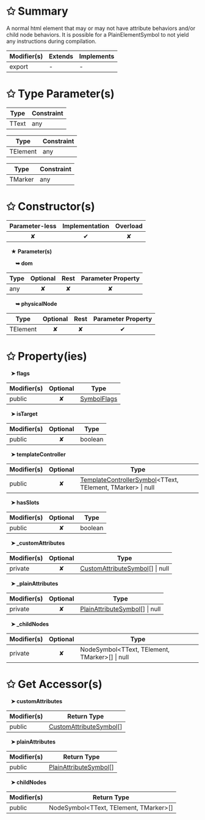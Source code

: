 # &#10025; Summary

A normal html element that may or may not have attribute behaviors and/or child node behaviors.
It is possible for a PlainElementSymbol to not yield any instructions during compilation.

| Modifier(s)                            | Extends                      | Implements                                    |
|----------------------------------------|------------------------------|-----------------------------------------------|
| export | - | - |

# &#10025; Type Parameter(s)

| Type  | Constraint |
| ----- | ---------- |
| TText | any        |

| Type     | Constraint |
| -------- | ---------- |
| TElement | any        |

| Type    | Constraint |
| ------- | ---------- |
| TMarker | any        |

# &#10025; Constructor(s)

| Parameter-less                         | Implementation                          | Overload                          |
|:--------------------------------------:|:---------------------------------------:|:---------------------------------:|
| ✘ | ✔ | ✘ |

&nbsp;&nbsp; **&#9733; Parameter(s)**

&nbsp;&nbsp;&nbsp;&nbsp;&nbsp; **&#10149; dom**

| Type                        | Optional                           | Rest                          | Parameter Property                          |
|-----------------------------|:----------------------------------:|:-----------------------------:|:-------------------------------------------:|
| any | ✘  | ✘ | ✘ |

&nbsp;&nbsp;&nbsp;&nbsp;&nbsp; **&#10149; physicalNode**

| Type                        | Optional                           | Rest                          | Parameter Property                          |
|-----------------------------|:----------------------------------:|:-----------------------------:|:-------------------------------------------:|
| TElement | ✘  | ✘ | ✔ |

# &#10025; Property(ies)

&nbsp;&nbsp; **&#10148; flags**

| Modifier(s)                               | Optional                           | Type                         |
|-------------------------------------------|:----------------------------------:|------------------------------|
| public | ✘ | [SymbolFlags](/jit/enum/semantic-model/symbolflags.md) |

&nbsp;&nbsp; **&#10148; isTarget**

| Modifier(s)                               | Optional                           | Type                         |
|-------------------------------------------|:----------------------------------:|------------------------------|
| public | ✘ | boolean |

&nbsp;&nbsp; **&#10148; templateController**

| Modifier(s)                               | Optional                           | Type                         |
|-------------------------------------------|:----------------------------------:|------------------------------|
| public | ✘ | [TemplateControllerSymbol](/jit/class/semantic-model/templatecontrollersymbol.md)&lt;TText, TElement, TMarker&gt; &#124; null |

&nbsp;&nbsp; **&#10148; hasSlots**

| Modifier(s)                               | Optional                           | Type                         |
|-------------------------------------------|:----------------------------------:|------------------------------|
| public | ✘ | boolean |

&nbsp;&nbsp; **&#10148; &#95;customAttributes**

| Modifier(s)                               | Optional                           | Type                         |
|-------------------------------------------|:----------------------------------:|------------------------------|
| private | ✘ | [CustomAttributeSymbol](/jit/class/semantic-model/customattributesymbol.md)[] &#124; null |

&nbsp;&nbsp; **&#10148; &#95;plainAttributes**

| Modifier(s)                               | Optional                           | Type                         |
|-------------------------------------------|:----------------------------------:|------------------------------|
| private | ✘ | [PlainAttributeSymbol](/jit/class/semantic-model/plainattributesymbol.md)[] &#124; null |

&nbsp;&nbsp; **&#10148; &#95;childNodes**

| Modifier(s)                               | Optional                           | Type                         |
|-------------------------------------------|:----------------------------------:|------------------------------|
| private | ✘ | NodeSymbol&lt;TText, TElement, TMarker&gt;[] &#124; null |

# &#10025; Get Accessor(s)

&nbsp;&nbsp; **&#10148; customAttributes**

| Modifier(s)                              | Return Type                       |
|------------------------------------------|-----------------------------------|
| public | [CustomAttributeSymbol](/jit/class/semantic-model/customattributesymbol.md)[] |

&nbsp;&nbsp; **&#10148; plainAttributes**

| Modifier(s)                              | Return Type                       |
|------------------------------------------|-----------------------------------|
| public | [PlainAttributeSymbol](/jit/class/semantic-model/plainattributesymbol.md)[] |

&nbsp;&nbsp; **&#10148; childNodes**

| Modifier(s)                              | Return Type                       |
|------------------------------------------|-----------------------------------|
| public | NodeSymbol&lt;TText, TElement, TMarker&gt;[] |